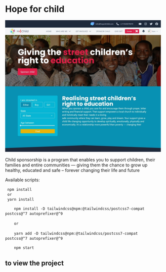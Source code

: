 # Hope for child

![project image](public/images/demo.jpeg)

Child sponsorship is a program that enables you to support children, their families and entire communities — giving them the chance to grow up healthy, educated and safe – forever changing their life and future

Available scripts:

```
 npm install 
 or 
 yarn install

```

```
    npm install -D tailwindcss@npm:@tailwindcss/postcss7-compat postcss@^7 autoprefixer@^9 

    or 

    yarn add -D tailwindcss@npm:@tailwindcss/postcss7-compat postcss@^7 autoprefixer@^9
```

```
    npm start 
```
## to view the project 

